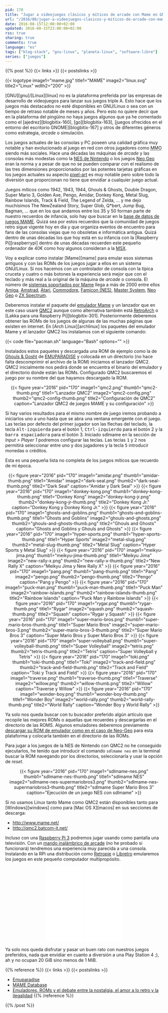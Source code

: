 ```yaml
---
pid: 170
title: "Jugar a videojuegos clásicos y míticos de arcade con Mame en GNU/Linux"
url: "/2016/08/jugar-a-videojuegos-clasicos-y-miticos-de-arcade-con-mame-en-gnu-linux/"
date: 2016-08-15T12:00:00+02:00
updated: 2016-08-15T23:00:00+02:00
rss: true
sharing: true
comments: true
language: "es"
tags: ["blog-stack", "gnu-linux", "planeta-linux", "software-libre"]
series: ["juegos"]
---
```


{{% post %}}
{{< links >}}
{{< postslinks >}}

{{< logotype image1="mame.jpg" title1="MAME" image2="linux.svg" title2="Linux" wdth2="200" >}}

[GNU][gnu]/[Linux][linux] no es la plataforma preferida por las empresas de desarrollo de videojuegos para lanzar sus juegos triple A. Esto hace que los juegos más destacados no esté disponibles en GNU/Linux o sea con un tiempo de retraso notable de meses y años. Pero esto no quiere decir que en la plataforma del pingüino no haya juegos algunos que ya he comentado como el [ajedrez][blogbitix-160], [go][blogbitix-163], [juegos ofrecidos en el entorno del escritorio GNOME][blogbitix-167] y otros de diferentes géneros como estrategia, _arcade_ o simulación.

Los juegos actuales de las consolas y PC poseen una calidad gráfica muy notable y han evolucionado al juego en red con otros jugadores como <abbr title="Massively Multiplayer Online">MMO</abbr> siendo más sociales. Hace una décadas las máquinas de _arcade_ y las consolas más modestas como la [NES de Nintendo](https://es.wikipedia.org/wiki/Nintendo_Entertainment_System) o los juegos [Neo Geo](https://es.wikipedia.org/wiki/Neo-Geo) eran la norma y a pesar de que no se pueden comparar con el realismo de las tres dimensiones proporcionados por las potentes tarjetas gráficas en los juegos actuales su aspecto [pixel-art](https://es.wikipedia.org/wiki/Pixel_art) es muy notable pero sobre todo la diversión que proporcionan no tiene que envidiar a cualquier juego actual.

Juegos míticos como 1942, 1943, 1944, Ghouls & Ghosts, Double Dragon, Super Mario 3, Golden Axe, Pengo, Amidar, Donkey Kong, Metal Slug, Rainbow Islands, Track & Field, The Legend of Zelda, ... y me dejo muchísimos The NewZealand Story, Super Glob, Q*bert, Jump Bug, Bagman, ... que en los que andamos entre los 35 y 50 forman parte de nuestro recuerdos de infancia, solo hay que buscar en la [base de datos de juegos MAME](http://www.mamedb.com). Quizá sea por estos recuerdos que la comunidad de juegos retro sigue vigente hoy en día y que organiza eventos de encuentro para fans de las consolas viejas que no obsoletas e informática antigua. Quizá dentro de unas décadas los que hoy está en su infancia con la [Raspberry Pi][raspberrypi] dentro de unas décadas recuerden este pequeño ordenador de 40€ como hoy algunos consideran a la [MSX](https://es.wikipedia.org/wiki/MSX).

Voy a explicar como instalar [Mame][mame] para emular esos sistemas antiguos y con las ROMs de los juegos jugar a ellos en un sistema GNU/Linux. Si nos hacemos con un controlador de consola con la típica cruceta y cuatro o  más botones la experiencia será mejor que con el teclado y más real a la original de la máquina de _arcade_ o consola. El número de  [sistemas soportados por Mame](http://www.progettoemma.net/mess/sysset.php) llega a más de 2000 entre ellos [Amiga](https://en.wikipedia.org/wiki/Amiga), [Amstrad](https://en.wikipedia.org/wiki/Amstrad), [Atari](https://en.wikipedia.org/wiki/Atari), [Commodore](https://en.wikipedia.org/wiki/Commodore_International), [Famicon (NES)](https://es.wikipedia.org/wiki/Nintendo_Entertainment_System), [Master System](https://es.wikipedia.org/wiki/Master_System), [Neo Geo](https://es.wikipedia.org/wiki/Neo-Geo) o [ZX Spectrum](https://es.wikipedia.org/wiki/Sinclair_ZX_Spectrum).

Deberemos instalar el paquete del [emulador Mame](https://www.archlinux.org/packages/community/x86_64/mame/) y un lanzador que en este caso usaré [QMC2](https://www.archlinux.org/packages/community/x86_64/qmc2/) aunque como alternativa también está [RetroArch](https://wiki.archlinux.org/index.php/RetroArch) o [Lakka para una Raspberry Pi][blogbitix-301]. Posteriormente deberemos obtener las ROMs de los juegos de algunas de las muchas páginas que existen en internet. En [Arch Linux][archlinux] los paquetes del emulador Mame y el lanzador QMC2 los instalamos con el siguiente comando:

{{< code file="pacman.sh" language="Bash" options="" >}}

Instalados estos paquetes y descargada una ROM de ejemplo como la de [Ghouls & Gosht](https://www.emuparadise.me/M.A.M.E._-_Multiple_Arcade_Machine_Emulator_ROMs\/Ghouls'n_Ghosts_(World)/13191) de [EMUPARADISE](http://www.emuparadise.me) y colocada en un directorio (no hace falta descomprimir el archivo de la ROM) iniciamos el lanzador QMC2. QMC2 inicialmente nos pedirá donde se encuentra el binario del emulador y el directorio donde están las ROMs. Configurado QMC2 buscaremos el juego por su nombre del que hayamos descargado la ROM.

<div class="media" style="text-align: center;">
    {{< figure year="2016" pid="170"
        image1="qmc2.png" thumb1="qmc2-thumb.png" title1="Lanzador QMC2"
        image2="qmc2-config.png" thumb2="qmc2-config-thumb.png" title2="Configuración de QMC2"
        caption="Lanzador QMC2 de juegos MAME y su configuración" >}}
</div>

Si hay varios resultados para el mismo nombre de juego iremos probando a iniciarlos uno a uno hasta que se abra una ventana emergente con el juego. Las teclas por defecto del primer jugador son las flechas del teclado, la tecla <kbd>Alt-izquierda</kbd> para el botón 1, <kbd>Ctrl-izquierdo</kbd> para el botón 2 y la <kbd>barra espaciadora</kbd> para el botón 3. Iniciado sdlmame en la sección de _Input > Player 1_ podremos configurar las teclas. Las teclas <kbd>1</kbd> y <kbd>2</kbd> nos permitirá seleccionar entre uno y dos jugadores y la tecla <kbd>5</kbd> introducir monedas o créditos.

Esta es una pequeña lista no completa de los juegos míticos que recuerdo de mi época.

<div class="media" style="text-align: center;">
    {{< figure year="2016" pid="170"
        image1="amidar.png" thumb1="amidar-thumb.png" title1="Amidar"
        image2="dark-seal.png" thumb2="dark-seal-thumb.png" title2="Dark Seal"
        caption="Amidar y Dark Seal" >}}    
    {{< figure year="2016" pid="170"
        image1="donkey-kong.png" thumb1="donkey-kong-thumb.png" title1="Donkey Kong"
        image2="donkey-kong-jr.png" thumb2="donkey-kong-jr-thumb.png" title2="Donkey Kong Jr."
        caption="Donkey Kong y Donkey Kong Jr." >}}
    {{< figure year="2016" pid="170"
        image1="ghosts-and-goblins.png" thumb1="ghosts-and-goblins-thumb.png" title1="Ghosts and Goblins"
        image2="ghouls-and-ghosts.png" thumb2="ghouls-and-ghosts-thumb.png" title2="Ghouls and Ghosts"
        caption="Ghosts and Goblins y Ghouls and Ghosts" >}}
    {{< figure year="2016" pid="170"
        image1="hyper-sports.png" thumb1="hyper-sports-thumb.png" title1="Hyper Sports"
        image2="metal-slug.png" thumb2="metal-slug-thumb.png" title2="Metal Slug"
        caption="Hyper Sports y Metal Slug" >}}
    {{< figure year="2016" pid="170"
        image1="meikyu-jima.png" thumb1="meikyu-jima-thumb.png" title1="Meikyu Jima"
        image2="new-rally-x.png" thumb2="new-rally-x-thumb.png" title2="New Rally X"
        caption="Meikyu Jima y New Rally X" >}}
    {{< figure year="2016" pid="170"
        image1="pang.png" thumb1="pang-thumb.png" title1="Pang"
        image2="pengo.png" thumb2="pengo-thumb.png" title2="Pengo"
        caption="Pang y Pengo" >}}
    {{< figure year="2016" pid="170"
        image1="puck-man.png" thumb1="puck-man-thumb.png" title1="Puck Man"
        image2="rainbow-islands.png" thumb2="rainbow-islands-thumb.png" title2="Rainbow Islands"
        caption="Puck Man y Rainbow Islands" >}}
    {{< figure year="2016" pid="170"
        image1="rygar.png" thumb1="rygar-thumb.png" title1="Rygar"
        image2="squash.png" thumb2="squash-thumb.png" title2="Squash"
        caption="Rygar y Squash" >}}
    {{< figure year="2016" pid="170"
        image1="super-mario-bros.png" thumb1="super-mario-bros-thumb.png" title1="Super Mario Bros"
        image2="super-mario-bros-3.png" thumb2="super-mario-bros-3-thumb.png" title2="Super Mario Bros 3"
        caption="Super Mario Bros y Super Mario Bros 3" >}}
    {{< figure year="2016" pid="170"
        image1="super-volleyball.png" thumb1="super-volleyball-thumb.png" title1="Super Volleyball"
        image2="tetris.png" thumb2="tetris-thumb.png" title2="Tetris"
        caption="Super Volleyball y Tetris" >}}
    {{< figure year="2016" pid="170"
        image1="toki.png" thumb1="toki-thumb.png" title1="Toki"
        image2="track-and-field.png" thumb2="track-and-field-thumb.png" title2="Track and Field"
        caption="Toki y Track and Field" >}}
    {{< figure year="2016" pid="170"
        image1="traverse.png" thumb1="traverse-thumb.png" title1="Traverse"
        image2="willow.png" thumb2="willow-thumb.png" title2="Willow"
        caption="Traverse y Willow" >}}
    {{< figure year="2016" pid="170"
        image1="wonder-boy.png" thumb1="wonder-boy-thumb.png" title1="Wonder Boy"
        image2="world-rally.png" thumb2="world-rally-thumb.png" title2="World Rally"
        caption="Wonder Boy y World Rally" >}}
</div>

Ya solo nos queda buscar con tu buscador preferido algún artículo que recopile las mejores ROMs o aquellas que recuerdes y descargarlas en el directorio de las ROMS. Algunos emuladores deberemos previamente [descargar su ROM de emulador como en el caso de Neo-Geo](https://www.emuparadise.me/M.A.M.E._-_Multiple_Arcade_Machine_Emulator_ROMs/Neo-Geo/15030) para esta plataforma y colocarla también en el directorio de las ROMs.

Para jugar a los juegos de la NES de Nintendo con QMC2 no he conseguido ejecutarlos, he tenido que introducir el comando <code>sdlmame nes</code> en la terminal buscar la ROM navegando por los directorios, seleccionarla y usar la opción de _reset_.

<div class="media" style="text-align: center;">
    {{< figure year="2016" pid="170"
        image1="sdlmame-nes.png" thumb1="sdlmame-nes-thumb.png" title1="sdlmame NES"
        image2="sdlmame-nes-supermariobros3.png" thumb2="sdlmame-nes-supermariobros3-thumb.png" title2="sdlmame Super Mario Bros 3"
        caption="Ejecución de un juego NES con sdlmame" >}}
</div>

Si no usamos Linux tanto Mame como QMC2 están disponibles tanto para [Windows][windows] como para [Mac OS X][macos] en sus secciones de descarga:

* http://www.mame.net/
* http://qmc2.batcom-it.net/

Incluso con una [Raspberry Pi 3](https://amzn.to/2bjieY2) podremos jugar usando como pantalla una televisión. Con un [mando inalámbrico de arcade](https://amzn.to/2bjiYN8) (no he probado si funcionará) tendremos una experiencia muy parecida a una consola. Instalando en la RPi una distribución como [Retropie](https://retropie.org.uk/) o [Libretro](https://www.libretro.com/) emularemos los juegos en este pequeño computador multipropósito.

<div class="media-amazon" style="text-align: center;">
    <iframe style="width:120px;height:240px;" marginwidth="0" marginheight="0" scrolling="no" frameborder="0" src="//rcm-eu.amazon-adsystem.com/e/cm?lt1=_blank&bc1=000000&IS2=1&bg1=FFFFFF&fc1=000000&lc1=0000FF&t=blobit-21&o=30&p=8&l=as4&m=amazon&f=ifr&ref=as_ss_li_til&asins=B01CD5VC92&linkId=a79bf1bb391f6591c039b7696a22e9ef&internal=1"></iframe>
    <iframe style="width:120px;height:240px;" marginwidth="0" marginheight="0" scrolling="no" frameborder="0" src="//rcm-eu.amazon-adsystem.com/e/cm?lt1=_blank&bc1=000000&IS2=1&bg1=FFFFFF&fc1=000000&lc1=0000FF&t=blobit-21&o=30&p=8&l=as4&m=amazon&f=ifr&ref=as_ss_li_til&asins=B013B61SCS&linkId=61b4a105bc7d42ff174de961aaab0e67&internal=1"></iframe>
</div>

Ya solo nos queda disfrutar y pasar un buen rato con nuestros juegos preferidos, nada que envidiar en cuanto a diversión a una Play Station 4 ;), ah y no ocupan 20 GiB sino menos de 1 MiB.

{{% reference %}}
{{< links >}}
{{< postslinks >}}
* [Emuparadise](http://www.emuparadise.me)
* [MAME Database](http://www.mamedb.com)
* [Emuladores, ROMs y el debate entre la nostalgia, el amor a lo retro y la ilegalidad](https://www.xataka.com/videojuegos/emuladores-roms-y-el-debate-entre-la-nostalgia-el-amor-a-lo-retro-y-la-ilegalidad)
{{% /reference %}}

{{% /post %}}
